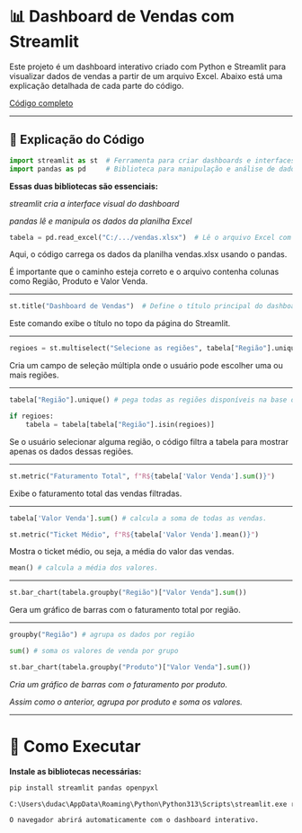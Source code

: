 # 📊 Dashboard de Vendas com Streamlit

Este projeto é um dashboard interativo criado com Python e Streamlit para visualizar dados de vendas a partir de um arquivo Excel. Abaixo está uma explicação detalhada de cada parte do código.

[Código completo](main_dashboard.py)

---

## 🧠 Explicação do Código

```python
import streamlit as st  # Ferramenta para criar dashboards e interfaces web em Python
import pandas as pd     # Biblioteca para manipulação e análise de dados
```

**Essas duas bibliotecas são essenciais:**

*streamlit cria a interface visual do dashboard*

*pandas lê e manipula os dados da planilha Excel*

```python
tabela = pd.read_excel("C:/.../vendas.xlsx")  # Lê o arquivo Excel com os dados de vendas
```

Aqui, o código carrega os dados da planilha vendas.xlsx usando o pandas. 

É importante que o caminho esteja correto e o arquivo contenha colunas como Região, Produto e Valor Venda.

---

```python
st.title("Dashboard de Vendas")  # Define o título principal do dashboard
```

Este comando exibe o título no topo da página do Streamlit.

---

```python
regioes = st.multiselect("Selecione as regiões", tabela["Região"].unique())
```

Cria um campo de seleção múltipla onde o usuário pode escolher uma ou mais regiões.

---

```python
tabela["Região"].unique() # pega todas as regiões disponíveis na base de dados.
```

```python
if regioes:
    tabela = tabela[tabela["Região"].isin(regioes)]
```

Se o usuário selecionar alguma região, o código filtra a tabela para mostrar apenas os dados dessas regiões.

---

```python
st.metric("Faturamento Total", f"R${tabela['Valor Venda'].sum()}")
```

Exibe o faturamento total das vendas filtradas.

---

```python
tabela['Valor Venda'].sum() # calcula a soma de todas as vendas.
```

```python
st.metric("Ticket Médio", f"R${tabela['Valor Venda'].mean()}")
```

Mostra o ticket médio, ou seja, a média do valor das vendas.

```python
mean() # calcula a média dos valores.
```

---

```python
st.bar_chart(tabela.groupby("Região")["Valor Venda"].sum())
```

Gera um gráfico de barras com o faturamento total por região.

---

```python
groupby("Região") # agrupa os dados por região
```

```python
sum() # soma os valores de venda por grupo
```

```python
st.bar_chart(tabela.groupby("Produto")["Valor Venda"].sum())
```

*Cria um gráfico de barras com o faturamento por produto.*

*Assim como o anterior, agrupa por produto e soma os valores.*

---

# 🚀 Como Executar

**Instale as bibliotecas necessárias:**

```bash
pip install streamlit pandas openpyxl
```

```bash
C:\Users\dudac\AppData\Roaming\Python\Python313\Scripts\streamlit.exe run dashboard/main_dashboard.py

O navegador abrirá automaticamente com o dashboard interativo.
```
